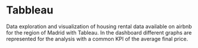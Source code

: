  # Tabbleau

Data exploration and visualization of housing rental data available on airbnb for the region of Madrid with Tableau.
In the dashboard different graphs are represented for the analysis with a common KPI of the average final price.

